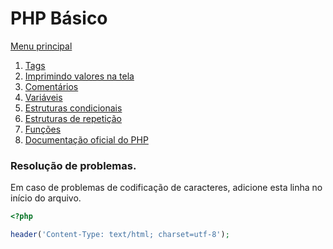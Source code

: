 # PHP Básico

[Menu principal](https://github.com/operandbr/operand-is-cool/blob/master/README.md#conteúdo-proposto)

1. [Tags](https://github.com/operandbr/operand-is-cool/blob/master/PHP-basico/Tags.md)
2. [Imprimindo valores na tela](https://github.com/operandbr/operand-is-cool/blob/master/PHP-basico/ImprimindoEmTela.md)
3. [Comentários](https://github.com/operandbr/operand-is-cool/blob/master/PHP-basico/Comentarios.md)
4. [Variáveis](https://github.com/operandbr/operand-is-cool/blob/master/PHP-basico/Variaveis.md)
5. [Estruturas condicionais](https://github.com/operandbr/operand-is-cool/blob/master/PHP-basico/EstruturasCondicionais.md)
6. [Estruturas de repetição](https://github.com/operandbr/operand-is-cool/blob/master/PHP-basico/EstruturasRepeticao.md)
7. [Funções](https://github.com/operandbr/operand-is-cool/blob/master/PHP-basico/Funcoes.md)
8. [Documentação oficial do PHP](http://php.net/)

### Resolução de problemas.

Em caso de problemas de codificação de caracteres, adicione esta linha no início do arquivo.
```php
<?php

header('Content-Type: text/html; charset=utf-8');
```
